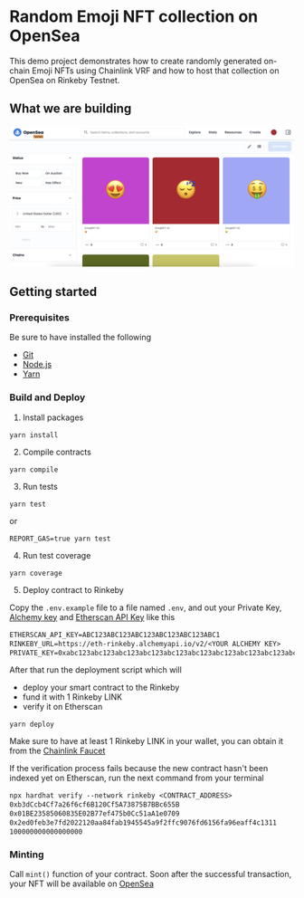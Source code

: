 # Random Emoji NFT collection on OpenSea

This demo project demonstrates how to create randomly generated on-chain Emoji NFTs using Chainlink VRF and how to host that collection on OpenSea on Rinkeby Testnet.

## What we are building

![demo](demo.png)

## Getting started

### Prerequisites

Be sure to have installed the following

- [Git](https://git-scm.com/book/en/v2/Getting-Started-Installing-Git)
- [Node.js](https://nodejs.org/en/download/)
- [Yarn](https://yarnpkg.com/getting-started/install)

### Build and Deploy

1. Install packages

```shell
yarn install
```

2. Compile contracts

```shell
yarn compile
```

3. Run tests

```shell
yarn test
```

or

```shell
REPORT_GAS=true yarn test
```

4. Run test coverage

```shell
yarn coverage
```

5. Deploy contract to Rinkeby

Copy the `.env.example` file to a file named `.env`, and out your Private Key, [Alchemy key](https://alchemy.com/?r=08af1111-db8b-4c0c-8312-fd9737680f98) and [Etherscan API Key](https://etherscan.io/apis) like this

```shell
ETHERSCAN_API_KEY=ABC123ABC123ABC123ABC123ABC123ABC1
RINKEBY_URL=https://eth-rinkeby.alchemyapi.io/v2/<YOUR ALCHEMY KEY>
PRIVATE_KEY=0xabc123abc123abc123abc123abc123abc123abc123abc123abc123abc123abc1
```

After that run the deployment script which will

- deploy your smart contract to the Rinkeby
- fund it with 1 Rinkeby LINK
- verify it on Etherscan

```shell
yarn deploy
```

Make sure to have at least 1 Rinkeby LINK in your wallet, you can obtain it from the [Chainlink Faucet](https://faucets.chain.link/arbitrum-rinkeby)

If the verification process fails because the new contract hasn't been indexed yet on Etherscan, run the next command from your terminal

```shell
npx hardhat verify --network rinkeby <CONTRACT_ADDRESS> 0xb3dCcb4Cf7a26f6cf6B120Cf5A73875B7BBc655B 0x01BE23585060835E02B77ef475b0Cc51aA1e0709 0x2ed0feb3e7fd2022120aa84fab1945545a9f2ffc9076fd6156fa96eaff4c1311 100000000000000000
```

### Minting

Call `mint()` function of your contract. Soon after the successful transaction, your NFT will be available on [OpenSea](https://testnets.opensea.io/)
